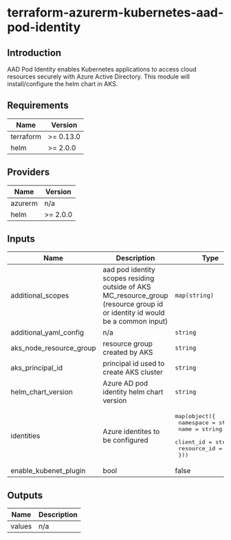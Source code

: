 # terraform-azurerm-kubernetes-aad-pod-identity

## Introduction

AAD Pod Identity enables Kubernetes applications to access cloud resources securely with Azure Active Directory.
This module will install/configure the helm chart in AKS.
<br />

<!--- BEGIN_TF_DOCS --->
## Requirements

| Name | Version |
|------|---------|
| terraform | >= 0.13.0 |
| helm | >= 2.0.0 |

## Providers

| Name | Version |
|------|---------|
| azurerm | n/a |
| helm | >= 2.0.0 |

## Inputs

| Name | Description | Type | Default | Required |
|------|-------------|------|---------|:--------:|
| additional\_scopes | aad pod identity scopes residing outside of AKS MC\_resource\_group (resource group id or identity id would be a common input) | `map(string)` | `{}` | no |
| additional\_yaml\_config | n/a | `string` | `""` | no |
| aks\_node\_resource\_group | resource group created by AKS | `string` | n/a | yes |
| aks\_principal\_id | principal id used to create AKS cluster | `string` | n/a | yes |
| helm\_chart\_version | Azure AD pod identity helm chart version | `string` | `"3.0.1"` | no |
| identities | Azure identites to be configured | <pre>map(object({<br>                  namespace   = string <br>                  name        = string<br>                  client_id   = string<br>                  resource_id = string<br>                }))</pre> | `null` | no |
| enable\_kubenet\_plugin | bool | false | no |

## Outputs

| Name | Description |
|------|-------------|
| values | n/a |

<!--- END_TF_DOCS --->
